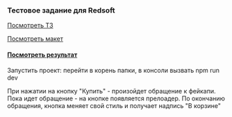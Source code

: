 ### Тестовое задание для Redsoft

[Посмотреть ТЗ](https://docs.google.com/document/d/1Vamqwl3MaXDFOMcEBTVsvoZhADblO-CcBVqVKs3Pij0/edit#)

[Посмотреть макет](https://www.figma.com/file/p5xYvZV5Vy9cZvWzkL7uk5/Redsoft-test?node-id=0%3A1)

#### [Посмотреть результат](https://maxorik.github.io/redsoft/)

Запустить проект: перейти в корень папки, в консоли вызвать npm run dev

При нажатии на кнопку "Купить" - произойдет обращение к фейкапи. Пока идет обращение - на кнопке появляется прелоадер. По окончанию обращения, кнопка меняет свой стиль и получает надпись "В корзине"
